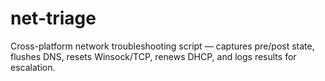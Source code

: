 # net-triage
Cross-platform network troubleshooting script — captures pre/post state, flushes DNS, resets Winsock/TCP, renews DHCP, and logs results for escalation.

